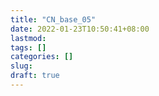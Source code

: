 ```yaml
---
title: "CN_base_05"
date: 2022-01-23T10:50:41+08:00
lastmod:
tags: []
categories: []
slug:
draft: true
---
```


